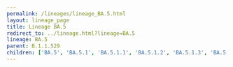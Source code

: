```yaml
---
permalink: /lineages/lineage_BA.5.html
layout: lineage_page
title: Lineage BA.5
redirect_to: ../lineage.html?lineage=BA.5
lineage: BA.5
parent: B.1.1.529
children: ['BA.5', 'BA.5.1', 'BA.5.1.1', 'BA.5.1.2', 'BA.5.1.3', 'BA.5.1.4', 'BA.5.1.5', 'BA.5.1.6', 'BA.5.1.7', 'BA.5.1.8', 'BA.5.1.9', 'BA.5.1.10', 'BA.5.1.11', 'BA.5.1.12', 'BA.5.1.14', 'BA.5.1.15', 'BA.5.1.16', 'BA.5.1.17', 'BA.5.1.18', 'BA.5.1.19', 'BA.5.1.20', 'BA.5.1.21', 'BA.5.1.22', 'BA.5.1.23', 'BA.5.1.24', 'BA.5.1.25', 'BA.5.1.26', 'BA.5.1.27', 'BA.5.1.28', 'BA.5.1.29', 'BA.5.1.30', 'BA.5.1.31', 'BA.5.2', 'BA.5.2.1', 'BA.5.2.2', 'BA.5.2.3', 'BA.5.2.4', 'BA.5.2.5', 'BA.5.2.6', 'BA.5.2.7', 'BA.5.2.8', 'BA.5.2.9', 'BA.5.2.10', 'BA.5.2.11', 'BA.5.2.12', 'BA.5.2.13', 'BA.5.2.14', 'BA.5.2.16', 'BA.5.2.18', 'BA.5.2.19', 'BA.5.2.20', 'BA.5.2.21', 'BA.5.2.22', 'BA.5.2.23', 'BA.5.2.24', 'BA.5.2.25', 'BA.5.2.26', 'BA.5.2.27', 'BA.5.2.28', 'BA.5.2.29', 'BA.5.2.30', 'BA.5.2.31', 'BA.5.2.32', 'BA.5.2.33', 'BA.5.2.34', 'BA.5.2.35', 'BA.5.2.36', 'BA.5.2.37', 'BA.5.2.38', 'BA.5.2.39', 'BA.5.2.40', 'BA.5.2.41', 'BA.5.2.42', 'BA.5.2.43', 'BA.5.2.44', 'BA.5.2.45', 'BA.5.2.46', 'BA.5.2.47', 'BA.5.2.48', 'BA.5.2.49', 'BA.5.3', 'BA.5.3.1', 'BA.5.3.2', 'BA.5.3.3', 'BA.5.3.4', 'BA.5.3.5', 'BA.5.5', 'BA.5.5.1', 'BA.5.5.2', 'BA.5.5.3', 'BA.5.6', 'BA.5.6.1', 'BA.5.6.2', 'BA.5.6.3', 'BA.5.6.4', 'BA.5.7', 'BA.5.8', 'BA.5.9', 'BA.5.10', 'BA.5.10.1', 'BA.5.11']
---
```


